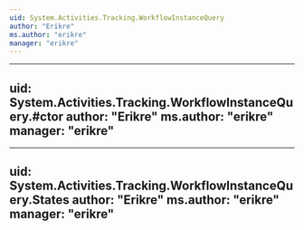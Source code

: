 ```yaml
---
uid: System.Activities.Tracking.WorkflowInstanceQuery
author: "Erikre"
ms.author: "erikre"
manager: "erikre"
---
```


---
uid: System.Activities.Tracking.WorkflowInstanceQuery.#ctor
author: "Erikre"
ms.author: "erikre"
manager: "erikre"
---

---
uid: System.Activities.Tracking.WorkflowInstanceQuery.States
author: "Erikre"
ms.author: "erikre"
manager: "erikre"
---
